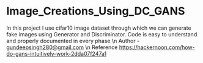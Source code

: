 # Image_Creations_Using_DC_GANS
In this project I use cifar10 image dataset through which we can generate fake images using Generator and Discriminator. Code is easy to understand and properly documented in every phase \n
Author - gundeepsingh280@gmail.com
\n
Reference https://hackernoon.com/how-do-gans-intuitively-work-2dda07f247a1
